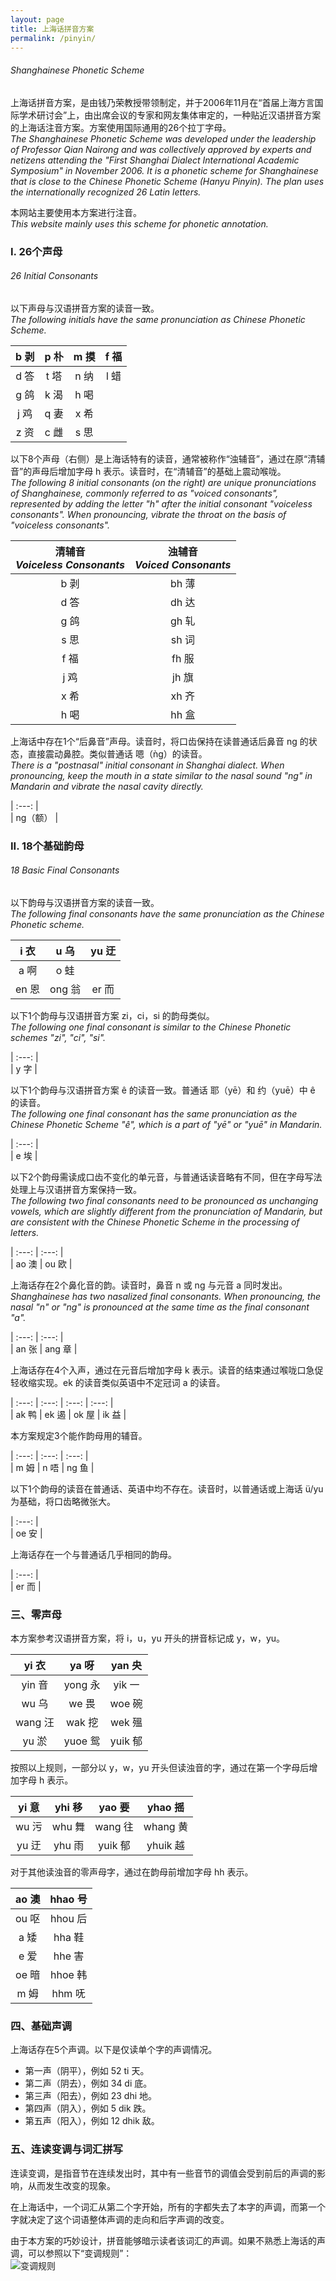 ```yaml
---
layout: page
title: 上海话拼音方案
permalink: /pinyin/
---             
```


###### Shanghainese Phonetic Scheme             

上海话拼音方案，是由钱乃荣教授带领制定，并于2006年11月在“首届上海方言国际学术研讨会”上，由出席会议的专家和网友集体审定的，一种贴近汉语拼音方案的上海话注音方案。方案使用国际通用的26个拉丁字母。              
_The Shanghainese Phonetic Scheme was developed under the leadership of Professor Qian Nairong and was collectively approved by experts and netizens attending the "First Shanghai Dialect International Academic Symposium" in November 2006. It is a phonetic scheme for Shanghainese that is close to the Chinese Phonetic Scheme (Hanyu Pinyin). The plan uses the internationally recognized 26 Latin letters._               

本网站主要使用本方案进行注音。                              
_This website mainly uses this scheme for phonetic annotation._                      

### I. 26个声母                 
###### 26 Initial Consonants                        

以下声母与汉语拼音方案的读音一致。                          
_The following initials have the same pronunciation as Chinese Phonetic Scheme._                             

| b 剥 | p 朴 | m 摸 | f 福 |                                       
| :---: | :---: | :---: | :---: |                       
| d 答 | t 塔 | n 纳 | l 蜡 |                               
| g 鸽 | k 渴 | h 喝 |  |                        
| j 鸡 | q 妻 | x 希 |  |               
| z 资 | c 雌 | s 思 |  |               

以下8个声母（右侧）是上海话特有的读音，通常被称作“浊辅音”，通过在原“清辅音”的声母后增加字母 h 表示。读音时，在“清辅音”的基础上震动喉咙。                     
_The following 8 initial consonants (on the right) are unique pronunciations of Shanghainese, commonly referred to as "voiced consonants", represented by adding the letter "h" after the initial consonant "voiceless consonants". When pronouncing, vibrate the throat on the basis of "voiceless consonants"._              

| 清辅音<br>_Voiceless Consonants_ | 浊辅音<br>_Voiced Consonants_ |             
| :---: | :---: |               
| b 剥 | bh 薄 |             
| d 答 | dh 达 |             
| g 鸽 | gh 轧 |             
| s 思 | sh 词 |             
| f 福 | fh 服 |             
| j 鸡 | jh 旗 |             
| x 希 | xh 齐 |             
| h 喝 | hh 盒 |             

上海话中存在1个“后鼻音”声母。读音时，将口齿保持在读普通话后鼻音 ng 的状态，直接震动鼻腔。类似普通话 嗯（ǹg）的读音。               
_There is a "postnasal" initial consonant in Shanghai dialect. When pronouncing, keep the mouth in a state similar to the nasal sound "ng" in Mandarin and vibrate the nasal cavity directly._                  

| :---: |               
| ng（额） |             

### II. 18个基础韵母                 
###### 18 Basic Final Consonants                        

以下韵母与汉语拼音方案的读音一致。                
_The following final consonants have the same pronunciation as the Chinese Phonetic scheme._                  

| i 衣 | u 乌 | yu 迂 |                
| :---: | :---: | :---: |                           
| a 啊 | o 蛙 |  |                
| en 恩 | ong 翁 | er 而 |             

以下1个韵母与汉语拼音方案 zi，ci，si 的韵母类似。                           
_The following one final consonant is similar to the Chinese Phonetic schemes "zi", "ci", "si"._                              

| :---: |               
| y 字 |                      

以下1个韵母与汉语拼音方案 ê 的读音一致。普通话 耶（yē）和 约（yuē）中 ê 的读音。            
_The following one final consonant has the same pronunciation as the Chinese Phonetic Scheme "ê", which is a part of "yē" or "yuē" in Mandarin._

| :---: |              
| e 埃 |                    

以下2个韵母需读成口齿不变化的单元音，与普通话读音略有不同，但在字母写法处理上与汉语拼音方案保持一致。                  
_The following two final consonants need to be pronounced as unchanging vowels, which are slightly different from the pronunciation of Mandarin, but are consistent with the Chinese Phonetic Scheme in the processing of letters._                      

| :---: | :---: |                            
| ao 澳 | ou 欧 |             

上海话存在2个鼻化音的韵。读音时，鼻音 n 或 ng 与元音 a 同时发出。                                                      
_Shanghainese has two nasalized final consonants. When pronouncing, the nasal "n" or "ng" is pronounced at the same time as the final consonant "a"._                      

| :---: | :---: |                            
| an 张 | ang 章 |                

上海话存在4个入声，通过在元音后增加字母 k 表示。读音的结束通过喉咙口急促轻收缩实现。ek 的读音类似英语中不定冠词 a 的读音。                        

| :---: | :---: | :---: | :---: |                               
| ak 鸭 | ek 遏 | ok 屋 | ik 益 |               

本方案规定3个能作韵母用的辅音。                     

| :---: | :---: | :---: |                               
| m 姆 | n 唔 | ng 鱼 |               

以下1个韵母的读音在普通话、英语中均不存在。读音时，以普通话或上海话 ü/yu 为基础，将口齿略微张大。            

| :---: |                               
| oe 安 |                      

上海话存在一个与普通话几乎相同的韵母。                

| :---: |                               
| er 而 |                 

### 三、零声母                  

本方案参考汉语拼音方案，将 i，u，yu 开头的拼音标记成 y，w，yu。                           

| yi 衣 | ya 呀 | yan 央 |                                      
| :---: | :---: | :---: |                                
| yin 音 | yong 永 | yik 一 |                      
| wu 乌 | we 畏 | woe 碗 |                          
| wang 汪 | wak 挖 | wek 殟 |                          
| yu 淤 | yuoe 鸳 | yuik 郁 |                    

按照以上规则，一部分以 y，w，yu 开头但读浊音的字，通过在第一个字母后增加字母 h 表示。                               

| yi 意 | yhi 移 | yao 要 | yhao 摇 |                   
| :---: | :---: | :---: | :---: |                   
| wu 污 | whu 舞 | wang 往 | whang 黄 |                   
| yu 迂 | yhu 雨 | yuik 郁 | yhuik 越 |                   

对于其他读浊音的零声母字，通过在韵母前增加字母 hh 表示。                

| ao 澳 | hhao 号 |                     
| :---: | :---: |                       
| ou 呕 | hhou 后 |                     
| a 矮 | hha 鞋 |                     
| e 爱 | hhe 害 |                     
| oe 暗 | hhoe 韩 |                     
| m 姆 | hhm 呒 |                     

### 四、基础声调                                

上海话存在5个声调。以下是仅读单个字的声调情况。                                  

+ 第一声（阴平），例如 52 ti 天。                               
+ 第二声（阴去），例如 34 di 底。                        
+ 第三声（阳去），例如 23 dhi 地。                 
+ 第四声（阴入），例如 5 dik 跌。                           
+ 第五声（阳入），例如 12 dhik 敌。                     

### 五、连读变调与词汇拼写                  

连读变调，是指音节在连续发出时，其中有一些音节的调值会受到前后的声调的影响，从而发生改变的现象。                                      

在上海话中，一个词汇从第二个字开始，所有的字都失去了本字的声调，而第一个字就决定了这个词语整体声调的走向和后字声调的改变。                                  

由于本方案的巧妙设计，拼音能够暗示读者该词汇的声调。如果不熟悉上海话的声调，可以参照以下“变调规则”：                      
![变调规则](/shanghainese/images/2024-10-21.png)                   